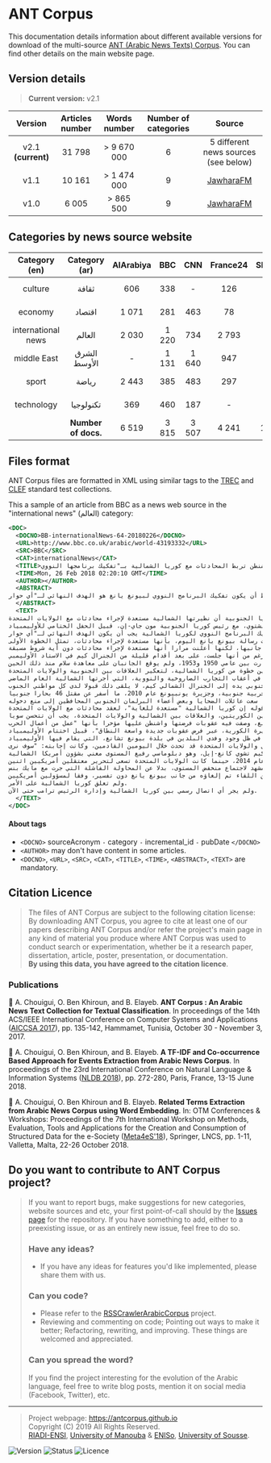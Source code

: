 ANT Corpus
=============================

This documentation details information about different available versions for download of the multi-source [ANT (Arabic News Texts) Corpus](http://antcorpus.github.io).
You can find other details on the main website page.

Version details
---------------
> **Current version:** v2.1

| Version  | Articles number | Words number | Number of categories | Source
| :------: | :-------------: | :---------: | :-------------------: | :-----:|
| v2.1 **(current)** | 31 798  | > 9 670 000 | 6 | 5 different news sources (see below) |
| v1.1 | 10 161  | > 1 474 000 | 9 | [JawharaFM](http://www.jawharafm.net/ar/) |
| v1.0 | 6 005  | > 865 500 | 9 | [JawharaFM](http://www.jawharafm.net/ar/) |

Categories by news source website
----------------

| Category (en)  | Category (ar)  |  AlArabiya  |  BBC  |  CNN  |  France24  |  SkyNews  |  Total |
| :------:  |  :-------------:  |  :---------:  |  :---------:  |  :---------:  |  :---------:  |  :---------:  |  :---------: |
| culture  |  ثقافة  | 606 | 338 | - | 126 | - | 1 070 |
| economy  |  اقتصاد  | 1 071 | 281 | 463 | 78 | 1 479 | 3 372 |
| international news  |  العالم  | 2 030 | 1 220 | 734 | 2 793 | 3 575 | 10 352 |
| middle East  | الشرق الأوسط | - | 1 131 | 1 640 | 947 | 3 972 | 7 690 |
| sport  |  رياضة  | 2 443 | 385 | 483 | 297 | 2 975 | 6 583 |
| technology  | تكنولوجيا  | 369 | 460 | 187 | - | 1 715 | 2 731 |
| | **Number of docs.** | 6 519 | 3 815 | 3 507 | 4 241 | 13 716 | 31 798 |


Files format
----------------
ANT Corpus files are formatted in XML using similar tags to the [TREC](http://trec.nist.gov/) and [CLEF](http://www.clef-initiative.eu/) standard test collections.

This a sample of an article from BBC as a news web source in the "international news" (العالم) category:
```xml
<DOC>
  <DOCNO>BB-internationalNews-64-20180226</DOCNO>
  <URL>http://www.bbc.co.uk/arabic/world-43193332</URL>
  <SRC>BBC</SRC>
  <CAT>internationalNews</CAT>
  <TITLE>واشنطن تربط المحادثات مع كوريا الشمالية بـ"تفكيك برنامجها النووي"</TITLE>
  <TIME>Mon, 26 Feb 2018 02:20:10 GMT</TIME>
  <AUTHOR></AUTHOR>
  <ABSTRACT>
كوريا الجنوبية تعلن أن نظيرتها الشمالية مستعدة لإجراء محادثات مع واشنطن، والأخيرة تشترط أن يكون تفكيك البرنامج النووي لبيونغ يانغ هو الهدف النهائي لـ"أي حوار".
  </ABSTRACT>
  <TEXT>
أعلنت كوريا الجنوبية أن نظيرتها الشمالية مستعدة لإجراء محادثات مع الولايات المتحدة.
جاء هذا الإعلان بعد لقاء بين الجنرال كيم يونغ-تشول، رئيس وفد كوريا الشمالية إلى الأوليمبياد الشتوي، مع رئيس كوريا الجنوبية مون جاي-إن، قبيل الحفل الختامي للأوليمبياد.
وردت وزارة الخارجية الأمريكية، قائلة إن تفكيك البرنامج النووي لكوريا الشمالية يجب أن يكون الهدف النهائي لـ"أي حوار".
وأضافت الوزارة في بيان: "سنرى إذا ما كانت رسالة بيونغ يانغ اليوم، بأنها مستعدة لإجراء محادثات، تمثل الخطوة الأولى".
ولم تؤكد بيونغ يانغ هذا العرض من جانبها، لكنها أعلنت مرارا أنها مستعدة لإجراء محادثات دون أية شروط مسبقة.
وحضرت إيفانكا ابنة الرئيس الأمريكي دونالد ترامب الحفل الختامي للأوليمبياد، لكن من غير المتوقع أن تلتقي بأي مسؤول من كوريا الشمالية، على الرغم من أنها جلست، على بعد أقدام قليلة من الجنرال كيم في الاستاد الأوليمبي.
وشبه الجزيرة الكورية مقسمة منذ الحرب، التي دارت بين عامي 1950 و1953، ولم يوقع الجانبان على معاهدة سلام منذ ذلك الحين.
ويعتبر البعض أن التقارب بين الكوريتين خطوة من كوريا الشمالية، لتعكير العلاقات بين الجنوبية والولايات المتحدة.
ويحذر خبراء من أن التطورات الأخيرة لا تضع نهاية للتوترات الإقليمية الكامنة، خاصة في أعقاب التجارب الصاروخية والنووية، التي أجرتها الشمالية العام الماضي.
وبينما يمد الرئيس الكوري الجنوبي يده إلى الجنرال الشمالي كيم، لا يلقى ذلك قبولا لدى كل مواطني الجنوب.
واتُهم الجنرال كيم بأنه مدبر الهجوم على سفينة حربية جنوبية، وجزيرة يونبيونغ عام 2010، ما أسفر عن مقتل 46 بحارا جنوبيا.
ووصل الجنرال كيم إلى سول، بينما سعت عائلات الضحايا وبعض أعضاء البرلمان الجنوبي المحافظين إلى منع دخوله.
ونقل مكتب رئيس كوريا الجنوبية عنه قوله إن كوريا الشمالية "مستعدة للغاية"، لعقد محادثات مع الولايات المتحدة.
وأضاف المكتب أن بيونغ يانغ "تتفق على أن المحادثات بين الكوريتين، والعلاقات بين الشمالية والولايات المتحدة، يجب أن تتحسن سويا".
ويأتي هذا الإعلان من جانب رئاسة كوريا الجنوبية، بعد ساعات من بيان غاضب من جانب بيونغ يانغ، وصفت فيه عقوبات فرضتها واشنطن عليها مؤخرا بأنها "عمل من أعمال الحرب".
وأشادت وزارة خارجية الشمال بالطريقة، التي تعاونت بها الكوريتان خلال الأوليمبياد، لكنها قالت إن واشنطن "جلبت التهديد بالحرب إلى شبه الجزيرة الكورية، عبر فرض عقوبات جديدة واسعة النطاق"، قبيل اختتام الأوليمبياد.
امتلأت وسائل الإعلام الكورية الجنوبية بإشارات، إلى أن محادثات بين كوريا الشمالية والولايات المتحدة يمكن أن تعقد، في ظل وجود وفدي البلدين في بلدة بيونغ تشانغ، التي يقام فيها الأوليمبياد.
وسألت لورا بيكر، مراسلة بي بي سي في سول، مسؤولا من حكومة الجنوب، إذا ما كانت مقابلة بين وفدي الشمال والولايات المتحدة قد تحدث خلال اليومين القادمين، وكانت إجابته: "سوف نرى".
وأرسلت كوريا الشمالية وفدا عبر الحدود، من ضمنه الجنرال كيم تشوي كانغ-إيل، وهو دبلوماسي رفيع المستوى معني بشؤون أمريكا الشمالية.
في غضون ذلك، تضمن الوفد الأمريكي أليسون هوكر، وهي من مجلس الأن القومي الأمريكي، ومتخصصة في شؤون شبه الجزيرة الكورية. والتقت أليسون مع الجنرال كيم في كوريا الشمالية عام 2014، حينما كانت الولايات المتحدة تسعى لتحرير معتقلين أمريكيين اثنين.
وقد يجري إعداد المشهد لاجتماع منخفض المستوى، بدلا عن المحاولة الفاشلة التي جرت مع مايك بنس.
وكان من المقرر أن يلتقي بنس مع كيم يو-جونغ، شقيقة الزعيم الكوري الشمالي كيم يونغ-أون، في بداية الأوليمبياد، لكن اللقاء تم إلغاؤه من جانب بيونغ يانغ دون تفسير، وفقا لمسؤولين أمريكيين.
ولم تعلق كوريا الشمالية على الأمر.
ولم يجر أي اتصال رسمي بين كوريا الشمالية وإدارة الرئيس ترامب حتى الآن.
  </TEXT>
</DOC>
```
#### About tags
- `<DOCNO>` sourceAcronym `-` category `-` incremental_id `-` pubDate `</DOCNO>`
- `<AUTHOR>` may don't have content in some articles.
- `<DOCNO>`, `<URL>`, `<SRC>`, `<CAT>`, `<TITLE>`, `<TIME>`, `<ABSTRACT>`, `<TEXT>` are mandatory.


## Citation Licence
>The files of ANT Corpus are subject to the following citation license:   
>By downloading ANT Corpus, you agree to cite at least one of our papers describing ANT Corpus and/or refer the project's main page in any kind of material you produce where ANT Corpus was used to conduct search or experimentation, whether be it a research paper, dissertation, article, poster, presentation, or documentation.   
>**By using this data, you have agreed to the citation licence**.

### Publications
:page_facing_up: A. Chouigui, O. Ben Khiroun, and B. Elayeb. **ANT Corpus : An Arabic News Text Collection for Textual Classification**. In proceedings of the 14th ACS/IEEE International Conference on Computer Systems and Applications ([AICCSA 2017](http://www.aiccsa.net/AICCSA2017/)), pp. 135-142, Hammamet, Tunisia, October 30 - November 3, 2017.

:page_facing_up: A. Chouigui, O. Ben Khiroun, and B. Elayeb. **A TF-IDF and Co-occurrence Based Approach for Events Extraction from Arabic News Corpus**. In proceedings of the 23rd International Conference on Natural Language & Information Systems ([NLDB 2018](http://nldb2018.cnam.fr/)), pp. 272-280, Paris, France, 13-15 June 2018.

:page_facing_up: A. Chouigui, O. Ben Khiroun and B. Elayeb. **Related Terms Extraction from Arabic News Corpus using Word Embedding**. In: OTM Conferences & Workshops: Proceedings of the 7th International Workshop on Methods, Evaluation, Tools and Applications for the Creation and Consumption of Structured Data for the e-Society ([Meta4eS'18](http://www.otmconferences.org/index.php/ws/meta4es-2018)), Springer, LNCS, pp. 1-11, Valletta, Malta, 22-26 October 2018.

## Do you want to contribute to ANT Corpus project?
> If you want to report bugs, make suggestions for new categories, website sources and etc, your first point-of-call should by the [Issues page](https://github.com/antcorpus/antcorpus.multisource.data/issues) for the repository. If you have something to add, either to a preexisting issue, or as an entirely new issue, feel free to do so.
> ### Have any ideas?
> - If you have any ideas for features you'd like implemented, please share them with us.
> ### Can you code?
> - Please refer to the [RSSCrawlerArabicCorpus](https://github.com/antcorpus/RSSCrawlerArabicCorpus) project.
> - Reviewing and commenting on code; Pointing out ways to make it better; Refactoring, rewriting, and improving. These things are welcomed and appreciated.
> ### Can you spread the word?
> If you find the project interesting for the evolution of the Arabic language, feel free to write blog posts, mention it on social media (Facebook, Twitter), etc.


----------------------
> Project webpage: <https://antcorpus.github.io>  
> Copyright (C) 2019 All Rights Reserved.  
> [RIADI-ENSI](http://www.riadi.rnu.tn/), [University of Manouba](http://www.uma.rnu.tn) & [ENISo](eniso.rnu.tn), [University of Sousse](http://www.uc.rnu.tn).  

![Version](https://img.shields.io/badge/last_version-v2.1-green.svg)
![Status](https://img.shields.io/badge/status-beta-orange.svg)
![Licence](https://img.shields.io/badge/licence-Apache_2.0-blue.svg)
